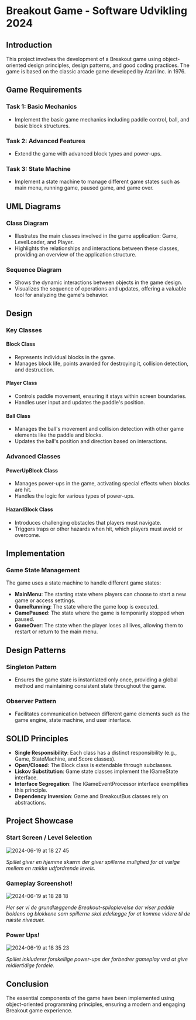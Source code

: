 # Breakout Game - Software Udvikling 2024

## Introduction

This project involves the development of a Breakout game using object-oriented design principles, design patterns, and good coding practices. The game is based on the classic arcade game developed by Atari Inc. in 1976.

## Game Requirements

### Task 1: Basic Mechanics
- Implement the basic game mechanics including paddle control, ball, and basic block structures.

### Task 2: Advanced Features
- Extend the game with advanced block types and power-ups.

### Task 3: State Machine
- Implement a state machine to manage different game states such as main menu, running game, paused game, and game over.

## UML Diagrams

### Class Diagram
- Illustrates the main classes involved in the game application: Game, LevelLoader, and Player.
- Highlights the relationships and interactions between these classes, providing an overview of the application structure.

### Sequence Diagram
- Shows the dynamic interactions between objects in the game design.
- Visualizes the sequence of operations and updates, offering a valuable tool for analyzing the game's behavior.

## Design

### Key Classes

#### Block Class
- Represents individual blocks in the game.
- Manages block life, points awarded for destroying it, collision detection, and destruction.

#### Player Class
- Controls paddle movement, ensuring it stays within screen boundaries.
- Handles user input and updates the paddle's position.

#### Ball Class
- Manages the ball's movement and collision detection with other game elements like the paddle and blocks.
- Updates the ball's position and direction based on interactions.

### Advanced Classes

#### PowerUpBlock Class
- Manages power-ups in the game, activating special effects when blocks are hit.
- Handles the logic for various types of power-ups.

#### HazardBlock Class
- Introduces challenging obstacles that players must navigate.
- Triggers traps or other hazards when hit, which players must avoid or overcome.

## Implementation

### Game State Management
The game uses a state machine to handle different game states:

- **MainMenu**: The starting state where players can choose to start a new game or access settings.
- **GameRunning**: The state where the game loop is executed.
- **GamePaused**: The state where the game is temporarily stopped when paused.
- **GameOver**: The state when the player loses all lives, allowing them to restart or return to the main menu.

## Design Patterns

### Singleton Pattern
- Ensures the game state is instantiated only once, providing a global method and maintaining consistent state throughout the game.

### Observer Pattern
- Facilitates communication between different game elements such as the game engine, state machine, and user interface.

## SOLID Principles

- **Single Responsibility**: Each class has a distinct responsibility (e.g., Game, StateMachine, and Score classes).
- **Open/Closed**: The Block class is extendable through subclasses.
- **Liskov Substitution**: Game state classes implement the IGameState interface.
- **Interface Segregation**: The IGameEventProcessor interface exemplifies this principle.
- **Dependency Inversion**: Game and BreakoutBus classes rely on abstractions.

## Project Showcase


### Start Screen / Level Selection
![2024-06-19 at 18 27 45](https://github.com/hamidpaykar/BreakoutGame/assets/95886258/c1809bc4-d2fb-4f42-b55d-b080f20c7ce7)

*Spillet giver en hjemme skærm der giver spillerne mulighed for at vælge mellem en række udfordrende levels.*

### Gameplay Screenshot!
![2024-06-19 at 18 28 18](https://github.com/hamidpaykar/BreakoutGame/assets/95886258/f66fca0f-5c36-487c-afaa-d0e0becc7c1d)

*Her ser vi de grundlæggende Breakout-spiloplevelse der viser paddle boldens og blokkene som spillerne skal ødelægge for at komme videre til de næste niveauer.*

### Power Ups!
![2024-06-19 at 18 35 23](https://github.com/hamidpaykar/BreakoutGame/assets/95886258/6749b8dc-88c1-4e20-8d38-964ed6bda0f2)

*Spillet inkluderer forskellige power-ups der forbedrer gameplay ved at give midlertidige fordele.*


## Conclusion

The essential components of the game have been implemented using object-oriented programming principles, ensuring a modern and engaging Breakout game experience.

